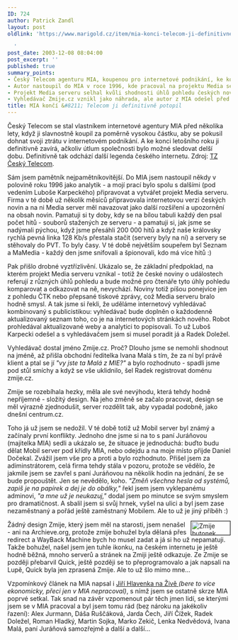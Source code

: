 ```yaml
---
ID: 724
author: Patrick Zandl
layout: post
oldlink: 'https://www.marigold.cz/item/mia-konci-telecom-ji-definitivne-potopil

  '
post_date: 2003-12-08 08:04:00
post_excerpt: ''
published: true
summary_points:
- Český Telecom agenturu MIA, koupenou pro internetové podnikání, ke konci roku zavírá.
- Autor nastoupil do MIA v roce 1996, kde pracoval na projektu Media serveru.
- Projekt Media serveru selhal kvůli shodnosti úhlů pohledu českých novin.
- Vyhledávač Zmije.cz vznikl jako náhrada, ale autor z MIA odešel před jeho změnou.
title: MIA končí &#8211; Telecom ji definitivně potopil
---
```


<p>
Český Telecom se stal vlastníkem internetové agentury MIA před několika lety, když ji slavnostně koupil za poměrně vysokou částku, aby se pokusil dohnat svoji ztrátu v internetovém podnikání. A ke konci letošního roku ji definitivně zavírá, ačkoliv útlum společnosti bylo možné sledovat delší dobu. Definitivně tak odchází další legenda českého internetu. Zdroj: <A href="http://www.telecom.cz/infocentrum/tiskove_centrum/tiskove_zpravy/clanek.php?tz=04122003_1&amp;id=554" target=_blank>TZ Český Telecom</A>.</p>

<p>
Sám jsem pamětník nejpamětníkovitější. Do MIA jsem nastoupil někdy v polovině roku 1996 jako analytik - a mojí prací bylo spolu s dalšími (pod vedením Luboše Karpeckého)&#160;připravovat a vytvářet projekt Media serveru. Firma v té době už několik měsíců připravovala internetovou verzi českých novin a na ni Media server měl navazovat jako další rozšíření a upozornění na obsah novin. Pamatuji si ty doby, kdy se na bílou tabuli každý den psal počet hitů - souborů stažených ze serveru - a pamatuji si, jak jsme se nadýmali pýchou, když jsme přesáhli 200 000 hitů a když naše královsky rychlá pevná linka 128 Kb/s přestala stačit (servery byly na ní) a servery se stěhovaly do PVT. To byly časy. V té době největším soupeřem byl Seznam a MaMedia - každý den jsme snifovali a špionovali, kdo má více hitů :)</p>

<p>
Pak přišlo drobné vyztřízlivění. Ukázalo se, že základní předpoklad, na kterém projekt Media serveru vznikal - totiž že české noviny o událostech referují z různých úhlů pohledu a bude možné pro čtenáře tyto úhly pohledu komparovat a odkazovat na ně, nevychází. Noviny totiž píšou ponejvíce jen z pohledu ČTK nebo přepsané tiskové zprávy, což Media serveru bralo hodně smysl. A tak jsme si řekli, že uděláme internetový vyhledávač kombinovaný s publicistikou: vyhledávač bude doplněn o každodenně aktualizovaný seznam toho, co je na internetových stránkách nového. Robot prohledával aktualizované weby a analytici to popisovali. To už Luboš Karpecki odešel a s vyhledávačem jsem si musel poradit já a Radek Doležel. </p>

<p>
Vyhledávač dostal jméno Zmije.cz. Proč? Dlouho jsme se nemohli shodnout na jméně, až přišla obchodní ředitelka Ivana Malá s tím, že za ní byl právě klient a ptal se jí <EM>"vy jste ta Malá z MIE?"</EM> a bylo rozhodnuto - spadli jsme pod stůl smíchy a když se vše uklidnilo, šel Radek registrovat doménu zmije.cz. </p>

<p>
Zmije se rozebíhala hezky, měla ale své nevýhodu, která tehdy hodně nepříjemné&#160;- složitý design. Na jeho změně se začalo pracovat, design se měl výrazně zjednodušit, server rozdělit tak, aby vypadal podobně, jako dnešní centrum.cz. </p>

<p>
Toho já už jsem se nedožil. V té době totiž už Mobil server byl známý a začínaly první konflikty. Jednoho dne jsme si na to s paní Juráňovou (majitelka MIA) sedli a ukázalo se, že situace je jednoduchá: buďto budu dělat Mobil server pod křídly MIA, nebo odejdu a na moje místo přijde Daniel Dočekal. Zvážil jsem vše pro a proti a bylo rozhodnuto. Přišel jsem za adiminstrátorem, celá firma tehdy stála v pozoru, protože se vědělo, že jakmile jsem se zavřel s paní Juráňovou na několik hodin na jednání, že se bude propouštět. Jen se nevědělo, koho. <EM>"Změň všechna hesla od systémů, zapiš je na papírek a dej je do obálky,"</EM> řekl jsem jsem vyklepanému adminovi, <EM>"a mne už je neukazuj,"</EM> dodal jsem po minutce&#160;se svým smyslem pro dramatičnost. A sbalil jsem si svůj hrnek, vyšel na ulici a byl jsem zase nezaměstnaný a pořád ještě zaměstnaný Mobilem. Ale to už je jiný příběh :)</p>

<p>
<IMG height=31 alt="Zmije butonek vyhledávače" src="http://beta.marigold.cz/obrazek/zmije.gif" width=88 align=right border=1>Žádný design Zmije, který jsem měl na starosti, jsem nenašel - ani na Archieve.org, protože zmije bohužel byla dělaná přes redirect a WayBack Machine bych ho musel zadat a já si ho už nepamatuji. Takže bohužel, našel jsem jen tuhle ikonku, na českém internetu je ještě hodně běžná, mnoho serverů a stránek na Zmiji ještě odkazuje. Ze Zmije se později přebarvil Quick, ještě později se to přeprogramovalo a jak napsali na Lupě, Quick byla jen zprasená Zmije. Ale to už šlo mimo mne...</p>

<p>
Vzpomínkový článek na MIA napsal i <A href="http://www.zive.cz/h/Byznys/Ar.asp?ARI=114010&amp;CAI=2034" target=_blank>Jiří Hlavenka na Živě </A><EM>(bere to více ekonomicky, přeci jen v MIA nepracoval)</EM>, s nímž jsem se ostatně skrze MIA poprvé setkal. Tak snad na závěr vzpomenout pár těch jmen lidí, se kterými jsem se v MIA&#160;pracoval a byl jsem tomu rád (bez nároku na jakékoliv řazení): Alex Jurmann, Dáša Ruščáková, Jarda Čech, Jiří Čížek, Radek Doležel, Roman Hladký, Martin Sojka, Marko Zekič, Lenka Nedvědová,&#160;Ivana Malá, paní Juráňová samozřejmě a další a další...</p>